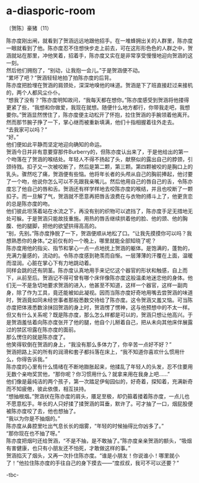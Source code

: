 # a-diasporic-room

〔贺陈〕豪猪（11）

陈亦度刚出闸，就看到了贺涵远远地跟他招手。在一堆蜂拥出关的人群里，陈亦度一眼就看到了他。陈亦度忍不住想快步走上前去，可在这形形色色的人群之中，贺涵就站在那里，冲他笑着，招着手，陈亦度又实在是非常享受慢慢地迎向贺涵的这一刻。  
然后他们拥抱了，“别动，让我抱一会儿。”于是贺涵便不动。  
“累坏了吧？”贺涵轻轻地拍了拍陈亦度的后背。  
陈亦度把脸埋在贺涵的肩颈处，深深地嗅他的味道。贺涵是下了班直接赶过来接机的，两个人都风尘仆仆。  
“想我了没有？”陈亦度明知故问，“我每天都在想你。”陈亦度感受到贺涵将他搂得更紧了些，“我想和你做爱，我现在就想。随便什么地方都行，你带我走吧，我想要你。”贺涵显然愣住了，陈亦度便主动松开了怀抱，拉住贺涵的手腕领着他离开。然而那节腕子挣了一下，掌心继而被重新填满，他们十指相握着往外走去。  
“去我家可以吗？”  
“好。”  
他们便如此平静而坚定地迎向确知的命运。  
贺涵今日并非有意要穿那件Burberry的，但陈亦度认出来了，于是他给出的第一个吻落在了贺涵的喉结处。年轻人不得不扬起了头，献祭似的露出自己的脖颈，引颈待戮。扣子又一次被咬断了，然后是第二颗，第三颗。第四颗被咬的是胸口上的乳头。骤然吃了痛，贺涵便有些恼。他将年长者的头颅从自己的胸前捧起，他讨要了一个吻，他说你怎么可以不先跟我亲嘴儿。然后他用自己的唇自己的舌，令陈亦度忘了他自己的唇和舌。贺涵还有样学样地去咬陈亦度的喉结，并且也咬断了一颗扣子。而一旦解了气，贺涵就不愿意再把唇舌浪费在与衣物的搏斗上了，他更贪恋的总是陈亦度的吻。  
他们彼此坦荡着站在水流之下，再没有别的织物可以遮挡了，陈亦度手足无措地无处可躲。于是贺涵只能故技重施。用热的唇舌继续拱着他的脸、他的颈、他的胸腹、他的腿脚，把他的欲望拱得高高的。  
“别，先别。”陈亦度挣脱了一下，贺涵便顺从地松了口。“让我先摸摸你可以吗？我想熟悉你的身体。”之前仅有的一个晚上，哪里就能全部知晓了呢？  
陈亦度用他的指尖、指节和掌心一点一点地抚上贺涵的躯体。是饱满的，蓬勃的，充满力量感的，流动的。令陈亦度感到艳羡而自惭。一层薄薄的汗覆在上面，温暖而湿润。心脏在掌心下有力地跳动着。  
同样会跳的还有阴茎。陈亦度认真地用手来记忆这个器官的形状和触感，自上而下，从前至后。贺涵记不得可曾有哪个床伴像陈亦度这般温柔地迷恋他的身体。他们无一不是急切地要求贺涵的进入，他甚至不知道，这样一个器官，这样一副肉身，除了作为工具，竟还能被如此凝视。因而当陈亦度好奇地用嘴去尝贺涵的味道时，贺涵竟如同未经世事者那般悉数交待给了陈亦度。这令贺涵又羞又恼。可当陈亦度把体液悉数涂抹回贺涵的身上时，贺涵愣了愣神，这与他预想中的不太一样。但又有什么关系呢？既是陈亦度，那么怎么样都是可以的，贺涵只想让他高兴。于是贺涵羞怯着向陈亦度张开了他的腿，他自个儿掰着自己，把从未向其他床伴展露过的禁区坦露在陈亦度的面前。  
那么愣住的就是陈亦度了。  
他笑得软倒在贺涵的身上，“我没有那么多体力了，你辛苦一点好不好？”  
贺涵把路上买的所有的润滑和套子都抖落在床上，“我不知道你喜欢什么惯用什么，你得告诉我。”  
陈亦度的心里有什么情绪在不断地臌胀起来，他揉乱了年轻人的头发，忍不住要用无数个亲吻奖赏他，“那你呢？你习惯用什么？就拿来用在我身上吧……”  
他们像是最纯洁的两个孩子，第一次踏足伊甸园似的，好奇着，探知着，充满新奇而不知疲倦，彼此依偎，相互扶持。  
“想抽根烟。”贺涵伏在陈亦度的肩头，餍足至极，却仍箍着搂着陈亦度，一点儿也不愿意松手。年长的人只好揉了揉贺涵的耳垂，默许了。可才抽了一口，烟屁股便被陈亦度咬了去，他也想抽了。  
“我以为你是不抽烟的。”  
陈亦度从鼻腔里吐出气息长长的烟雾，“年轻的时候抽得比你凶多了。”   
“那你现在也不抽了呀。”  
陈亦度把烟叼还给贺涵，“不是不抽，是不敢抽了。”陈亦度亲亲贺涵的额头，“吸烟有害健康，也只有小朋友还不怕死，才敢做这样的事。”  
贺涵掐灭了烟头，又再一次扑住陈亦度。“谁是小朋友！你说谁小！哪里就小了！”他拉住陈亦度的手往自己的身下摸去——“度叔叔，我可不可以还要？”  

-tbc-
